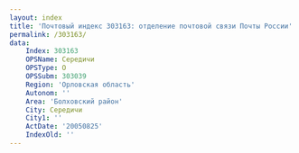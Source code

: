 ```yaml
---
layout: index
title: 'Почтовый индекс 303163: отделение почтовой связи Почты России'
permalink: /303163/
data:
    Index: 303163
    OPSName: Середичи
    OPSType: О
    OPSSubm: 303039
    Region: 'Орловская область'
    Autonom: ''
    Area: 'Болховский район'
    City: Середичи
    City1: ''
    ActDate: '20050825'
    IndexOld: ''
---
```


